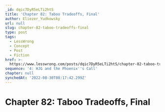 ```yaml
---
_id: dqic7DyR5eLTi2htS
title: 'Chapter 82: Taboo Tradeoffs, Final'
author: Eliezer_Yudkowsky
url: null
slug: chapter-82-taboo-tradeoffs-final
type: post
tags:
  - LessWrong
  - Concept
  - Post
  - Fiction
href: >-
  https://www.lesswrong.com/posts/dqic7DyR5eLTi2htS/chapter-82-taboo-tradeoffs-final
sequence: '4: HJG and the Phoenix''s Call'
chapter: null
synchedAt: '2022-08-30T08:17:42.299Z'
---
```

# Chapter 82: Taboo Tradeoffs, Final

